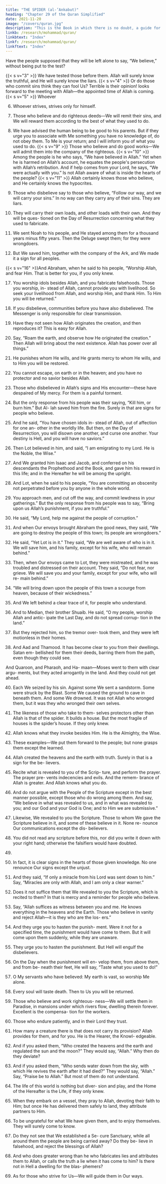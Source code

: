 ```yaml
---
title: "THE SPIDER (al-’Ankabut)"
heading: "Chapter 29 of the Quran Simplified"
date: 2021-11-20
image: "/covers/quran.jpg"
description: "This is the Book in which there is no doubt, a guide for the righteous."
linkb: /research/mohammad/quran/
linkbtext: "Index"
linkf: /research/mohammad/quran/
linkftext: "Index"
---
```




<!-- 1. Alif, Lam, Meem. -->
Have the people supposed that they will be left alone to say, “We believe,” without being put to the test?

{{< s v="3" >}}  We have tested those before them. Allah will surely know the truthful, and He will
surely know the liars.
{{< s v="4" >}}  Or do those who commit sins think they can fool Us? Terrible is their opinion!
looks forward to the meeting with Allah—the appointed time of Allah is coming.
{{< s v="5" >}}  Whoever

6. Whoever strives, strives only for himself. 

7. Those who believe and do righteous deeds—We will remit their sins, and We will
reward them according to the best of what they used to do.
8. We have advised the human being to be good to his parents. But if they urge you to
associate with Me something you have no knowledge of, do not obey them. To Me is
your return; and I will inform you of what you used to do.
{{< s v="9" >}}  Those who believe and do good works—We will admit them into the company of the righteous.
{{< s v="10" >}}  Among the people is he who says, “We have believed in Allah.” Yet when he is
harmed on Allah’s account, he equates the people's persecution with Allah’s retribution.
And if help comes from your Lord, he says, “We were actually with you.” Is not Allah
aware of what is inside the hearts of the people?
{{< s v="11" >}}  Allah certainly knows those who believe, and He certainly knows the hypocrites.
12. Those who disbelieve say to those who believe, “Follow our way, and we will carry your
sins.” In no way can they carry any of their sins. They are liars.

13. They will carry their own loads, and other loads with their own. And they will be ques-
tioned on the Day of Resurrection concerning what they used to fabricate.

14. We sent Noah to his people, and He stayed among them for a thousand years minus fifty
years. Then the Deluge swept them; for they were wrongdoers.

15. But We saved him, together with the company of the Ark, and We made it a sign for all
peoples.

{{< s v="16" >}}And Abraham, when he said to his people, “Worship Allah, and fear Him. That is better
for you, if you only knew.

17. You worship idols besides Allah, and you fabricate falsehoods. Those you worship, in-
stead of Allah, cannot provide you with livelihood. So seek your livelihood from Allah,
and worship Him, and thank Him. To Him you will be returned.”

18. If you disbelieve, communities before you have also disbelieved. The Messenger is only
responsible for clear transmission. 

19. Have they not seen how Allah originates the creation, and then reproduces it? This is
easy for Allah.

20. Say, “Roam the earth, and observe how He originated the creation.” Then Allah will
bring about the next existence. Allah has power over all things.”

21. He punishes whom He wills, and He grants mercy to whom He wills, and to Him you will
be restored.

22. You cannot escape, on earth or in the heaven; and you have no protector and no
savior besides Allah.
23. Those who disbelieved in Allah’s signs and
His encounter—these have despaired of My
mercy. For them is a painful torment.
24. But the only response from his people was
their saying, “Kill him, or burn him.” But Al-
lah saved him from the fire. Surely in that are
signs for people who believe.
25. And he said, “You have chosen idols in-
stead of Allah, out of affection for one an-
other in the worldly life. But then, on the Day
of Resurrection, you will disown one another,
and curse one another. Your destiny is Hell,
and you will have no saviors.”
26. Then Lot believed in him, and said, “I am
emigrating to my Lord. He is the Noble, the
Wise.”
27. And We granted him Isaac and Jacob, and
conferred on his descendants the
Prophethood and the Book, and gave him his
reward in this life; and in the Hereafter he will
be among the upright.
28. And Lot, when he said to his people, “You
are committing an obscenity not perpetrated
before you by anyone in the whole world.
29. You approach men, and cut off the way,
and commit lewdness in your gatherings.”
But the only response from his people was to
say, “Bring upon us Allah’s punishment, if
you are truthful.”
30. He said, “My Lord, help me against the
people of corruption.”
31. And when Our envoys brought Abraham
the good news, they said, “We are going to
destroy the people of this town; its people are
wrongdoers.”
32. He said, “Yet Lot is in it.” They said, “We
are well aware of who is in it. We will save
him, and his family, except for his wife, who
will remain behind.”
33. Then, when Our envoys came to Lot, they
were mistreated, and he was troubled and
distressed on their account. They said, “Do
not fear, nor grieve. We will save you and
your family, except for your wife, who will re-
main behind.”
34. “We will bring down upon the people of
this town a scourge from heaven, because of
their wickedness.”
35. And We left behind a clear trace of it, for
people who understand.
36. And to Median, their brother Shuaib. He
said, “O my people, worship Allah and antic-
ipate the Last Day, and do not spread corrup-
tion in the land.”
37. But they rejected him, so the tremor over-
took them, and they were left motionless in
their homes.
38. And Aad and Thamood. It has become
clear to you from their dwellings. Satan em-
bellished for them their deeds, barring them
from the path, even though they could see.


And Quaroon, and Pharaoh, and Ha-
maan—Moses went to them with clear argu-
ments, but they acted arrogantly in the land.
And they could not get ahead.

40. Each We seized by his sin. Against some
We sent a sandstorm. Some were struck by
the Blast. Some We caused the ground to cave
in beneath them. And some We drowned. It
was not Allah who wronged them, but it was
they who wronged their own selves.

41. The likeness of those who take to them-
selves protectors other than Allah is that of
the spider. It builds a house. But the most
fragile of houses is the spider’s house. If they
only knew.
42. Allah knows what they invoke besides
Him. He is the Almighty, the Wise.
43. These examples—We put them forward to
the people; but none grasps them except the
learned.
44. Allah created the heavens and the earth
with truth. Surely in that is a sign for the be-
lievers.
45. Recite what is revealed to you of the Scrip-
ture, and perform the prayer. The prayer pre-
vents indecencies and evils. And the remem-
brance of Allah is greater. And Allah knows
what you do.
46. And do not argue with the People of the
Scripture except in the best manner possible,
except those who do wrong among them.
And say, “We believe in what was revealed to
us, and in what was revealed to you; and our
God and your God is One; and to Him we are
submissive.”
47. Likewise, We revealed to you the Scripture.
Those to whom We gave the Scripture believe
in it, and some of these believe in it. None re-
nounce Our communications except the dis-
believers.
48. You did not read any scripture before this,
nor did you write it down with your right
hand; otherwise the falsifiers would have
doubted.
39.
49. In fact, it is clear signs in the hearts of those
given knowledge. No one renounce Our signs
except the unjust.
50. And they said, “If only a miracle from his
Lord was sent down to him.” Say, “Miracles
are only with Allah, and I am only a clear
warner.”
51. Does it not suffice them that We revealed
to you the Scripture, which is recited to them?
In that is mercy and a reminder for people
who believe.
52. Say, “Allah suffices as witness between you
and me. He knows everything in the heavens
and the Earth. Those who believe in vanity
and reject Allah—it is they who are the los-
ers.”
53. And they urge you to hasten the punish-
ment. Were it not for a specified time, the
punishment would have come to them. But it
will come upon them suddenly, while they
are unaware.
54. They urge you to hasten the punishment.
But Hell will engulf the disbelievers.
55. On the Day when the punishment will en-
velop them, from above them, and from be-
neath their feet, He will say, “Taste what you
used to do!”
56. O My servants who have believed: My
earth is vast, so worship Me alone.
57. Every soul will taste death. Then to Us you
will be returned.
58. Those who believe and work righteous-
ness—We will settle them in Paradise, in
mansions under which rivers flow, dwelling
therein forever. Excellent is the compensa-
tion for the workers.
59. Those who endure patiently, and in their
Lord they trust.
60. How many a creature there is that does not
carry its provision? Allah provides for them,
and for you. He is the Hearer, the Knowl-
edgeable.
61. And if you asked them, “Who created the
heavens and the earth and regulated the sun and the moon?” They would say, “Allah.”
Why then do they deviate?

<!-- 62. Allah expands the provision for whomever He wills of His servants, and restricts it. Allah is Cognizant of all things. -->
63. And if you asked them, “Who sends water down from the sky, with which He revives the
earth after it had died?” They would say, “Allah.” Say, “Praise be to Allah.” But most of
them do not understand.

64. The life of this world is nothing but diver-
sion and play, and the Home of the Hereafter
is the Life, if they only knew.

65. When they embark on a vessel, they pray
to Allah, devoting their faith to Him; but
once He has delivered them safely to land,
they attribute partners to Him.

66. To be ungrateful for what We have given
them, and to enjoy themselves. They will
surely come to know.
67. Do they not see that We established a Se-
cure Sanctuary, while all around them the
people are being carried away? Do they be-
lieve in falsehood, and reject the blessings of
Allah?
68. And who does greater wrong than he who
fabricates lies and attributes them to Allah, or
calls the truth a lie when it has come to him?
Is there not in Hell a dwelling for the blas-
phemers?
69. As for those who strive for Us—We will
guide them in Our ways.


